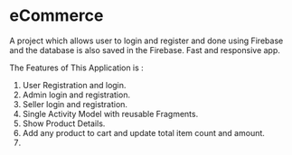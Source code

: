 # eCommerce
A project which allows user to login and register and done using Firebase and the database is also saved in the Firebase. Fast and responsive app.

The Features of This Application is :

1. User Registration and login.
2. Admin login and registration.
3. Seller login and registration.
4. Single Activity Model with reusable Fragments.
5. Show Product Details.
6. Add any product to cart and update total item count and amount.
7. 
